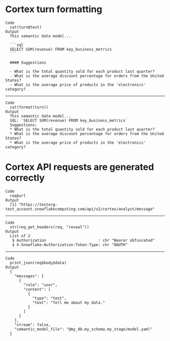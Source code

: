# Cortex turn formatting

    Code
      cat(turn@text)
    Output
      This semantic data model...
      
      ```sql
      SELECT SUM(revenue) FROM key_business_metrics
      ```
      
      #### Suggestions
      
      - What is the total quantity sold for each product last quarter?
      - What is the average discount percentage for orders from the United States?
      - What is the average price of products in the 'electronics' category?

---

    Code
      cat(format(turn))
    Output
      This semantic data model...
      SQL: `SELECT SUM(revenue) FROM key_business_metrics`
      Suggestions:
      * What is the total quantity sold for each product last quarter?
      * What is the average discount percentage for orders from the United States?
      * What is the average price of products in the 'electronics' category?

# Cortex API requests are generated correctly

    Code
      req$url
    Output
      [1] "https://testorg-test_account.snowflakecomputing.com/api/v2/cortex/analyst/message"

---

    Code
      str(req_get_headers(req, "reveal"))
    Output
      List of 2
       $ Authorization                       : chr "Bearer obfuscated"
       $ X-Snowflake-Authorization-Token-Type: chr "OAUTH"

---

    Code
      print_json(req$body$data)
    Output
      {
        "messages": [
          {
            "role": "user",
            "content": [
              {
                "type": "text",
                "text": "Tell me about my data."
              }
            ]
          }
        ],
        "stream": false,
        "semantic_model_file": "@my_db.my_schema.my_stage/model.yaml"
      }

